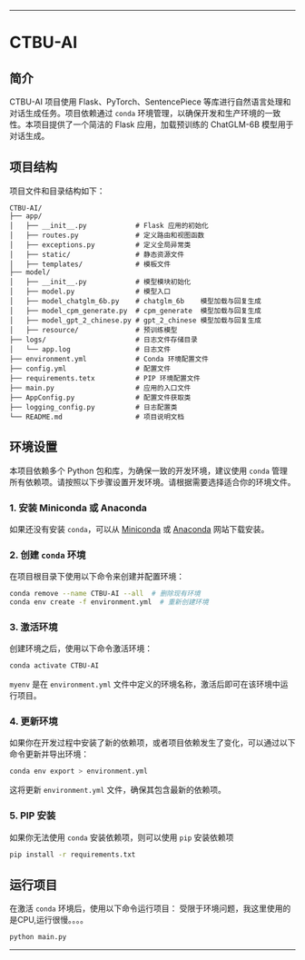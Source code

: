 
---

# CTBU-AI

## 简介

CTBU-AI 项目使用 Flask、PyTorch、SentencePiece 等库进行自然语言处理和对话生成任务。项目依赖通过 `conda` 环境管理，以确保开发和生产环境的一致性。本项目提供了一个简洁的 Flask 应用，加载预训练的 ChatGLM-6B 模型用于对话生成。

## 项目结构

项目文件和目录结构如下：

```
CTBU-AI/
├── app/
│   ├── __init__.py            # Flask 应用的初始化
│   ├── routes.py              # 定义路由和视图函数
│   ├── exceptions.py          # 定义全局异常类
│   ├── static/                # 静态资源文件
│   ├── templates/             # 模板文件
├── model/
│   ├── __init__.py            # 模型模块初始化
│   ├── model.py               # 模型入口
│   ├── model_chatglm_6b.py    # chatglm_6b    模型加载与回复生成
│   ├── model_cpm_generate.py  # cpm_generate  模型加载与回复生成
│   ├── model_gpt_2_chinese.py # gpt_2_chinese 模型加载与回复生成
│   ├── resource/              # 预训练模型
├── logs/                      # 日志文件存储目录
│   └── app.log                # 日志文件
├── environment.yml            # Conda 环境配置文件
├── config.yml                 # 配置文件
├── requirements.tetx          # PIP 环境配置文件
├── main.py                    # 应用的入口文件
├── AppConfig.py               # 配置文件获取类
├── logging_config.py          # 日志配置类
└── README.md                  # 项目说明文档
```

## 环境设置

本项目依赖多个 Python 包和库，为确保一致的开发环境，建议使用 `conda` 管理所有依赖项。请按照以下步骤设置开发环境。请根据需要选择适合你的环境文件。

### 1. 安装 Miniconda 或 Anaconda

如果还没有安装 `conda`，可以从 [Miniconda](https://docs.conda.io/en/latest/miniconda.html) 或 [Anaconda](https://www.anaconda.com/products/individual) 网站下载安装。

### 2. 创建 `conda` 环境

在项目根目录下使用以下命令来创建并配置环境：

```bash
conda remove --name CTBU-AI --all  # 删除现有环境
conda env create -f environment.yml  # 重新创建环境
```

### 3. 激活环境

创建环境之后，使用以下命令激活环境：

```bash
conda activate CTBU-AI
```

`myenv` 是在 `environment.yml` 文件中定义的环境名称，激活后即可在该环境中运行项目。

### 4. 更新环境

如果你在开发过程中安装了新的依赖项，或者项目依赖发生了变化，可以通过以下命令更新并导出环境：

```bash
conda env export > environment.yml
```

这将更新 `environment.yml` 文件，确保其包含最新的依赖项。

### 5. PIP 安装

如果你无法使用 `conda` 安装依赖项，则可以使用 `pip` 安装依赖项

```bash
pip install -r requirements.txt
```

## 运行项目

在激活 `conda` 环境后，使用以下命令运行项目：
受限于环境问题，我这里使用的是CPU,运行很慢。。。。

```bash
python main.py
```
---